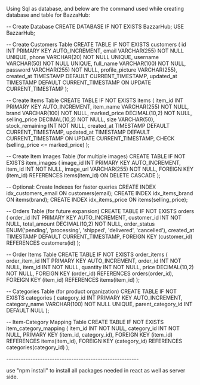 Using Sql as database, and below are the command used while creating database and table for BazzaHub:

-- Create Database
CREATE DATABASE IF NOT EXISTS BazzarHub;
USE BazzarHub;

-- Create Customers Table
CREATE TABLE IF NOT EXISTS customers (
    id INT PRIMARY KEY AUTO_INCREMENT,
    email VARCHAR(255) NOT NULL UNIQUE,
    phone VARCHAR(20) NOT NULL UNIQUE,
    username VARCHAR(50) NOT NULL UNIQUE,
    full_name VARCHAR(100) NOT NULL,
    password VARCHAR(255) NOT NULL,
    profile_picture VARCHAR(255),
    created_at TIMESTAMP DEFAULT CURRENT_TIMESTAMP,
    updated_at TIMESTAMP DEFAULT CURRENT_TIMESTAMP ON UPDATE CURRENT_TIMESTAMP
);

-- Create Items Table
CREATE TABLE IF NOT EXISTS items (
    item_id INT PRIMARY KEY AUTO_INCREMENT,
    item_name VARCHAR(255) NOT NULL,
    brand VARCHAR(100) NOT NULL,
    marked_price DECIMAL(10,2) NOT NULL,
    selling_price DECIMAL(10,2) NOT NULL,
    size VARCHAR(50),
    stock_remaining INT NOT NULL,
    created_at TIMESTAMP DEFAULT CURRENT_TIMESTAMP,
    updated_at TIMESTAMP DEFAULT CURRENT_TIMESTAMP ON UPDATE CURRENT_TIMESTAMP,
    CHECK (selling_price <= marked_price)
);

-- Create Item Images Table (for multiple images)
CREATE TABLE IF NOT EXISTS item_images (
    image_id INT PRIMARY KEY AUTO_INCREMENT,
    item_id INT NOT NULL,
    image_url VARCHAR(255) NOT NULL,
    FOREIGN KEY (item_id) REFERENCES items(item_id) ON DELETE CASCADE
);

-- Optional: Create Indexes for faster queries
CREATE INDEX idx_customers_email ON customers(email);
CREATE INDEX idx_items_brand ON items(brand);
CREATE INDEX idx_items_price ON items(selling_price);

-- Orders Table (for future expansion)
CREATE TABLE IF NOT EXISTS orders (
    order_id INT PRIMARY KEY AUTO_INCREMENT,
    customer_id INT NOT NULL,
    total_amount DECIMAL(10,2) NOT NULL,
    order_status ENUM('pending', 'processing', 'shipped', 'delivered', 'cancelled'),
    created_at TIMESTAMP DEFAULT CURRENT_TIMESTAMP,
    FOREIGN KEY (customer_id) REFERENCES customers(id)
);

-- Order Items Table
CREATE TABLE IF NOT EXISTS order_items (
    order_item_id INT PRIMARY KEY AUTO_INCREMENT,
    order_id INT NOT NULL,
    item_id INT NOT NULL,
    quantity INT NOT NULL,
    price DECIMAL(10,2) NOT NULL,
    FOREIGN KEY (order_id) REFERENCES orders(order_id),
    FOREIGN KEY (item_id) REFERENCES items(item_id)
);

-- Categories Table (for product organization)
CREATE TABLE IF NOT EXISTS categories (
    category_id INT PRIMARY KEY AUTO_INCREMENT,
    category_name VARCHAR(100) NOT NULL UNIQUE,
    parent_category_id INT DEFAULT NULL
);

-- Item-Category Mapping Table
CREATE TABLE IF NOT EXISTS item_category_mapping (
    item_id INT NOT NULL,
    category_id INT NOT NULL,
    PRIMARY KEY (item_id, category_id),
    FOREIGN KEY (item_id) REFERENCES items(item_id),
    FOREIGN KEY (category_id) REFERENCES categories(category_id)
);



*-*-*-*-*-*-*-*-*-*-*-*-*-*-*-*-*-*-*-*-*-*-*-*-*-*-*-*-*-*-*-*-*-*-*-*-*-*-*-*-*-*-*-*-*-*-*-*-*-*-*-*-*-*-*-*


use "npm install" to install all packages needed in react as well as server side.
